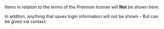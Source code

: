 Items in relation to the terms of the Premium license will **Not** be shown here. 

In additon, anything that saves login information will not be shown - But can be given via contact. 
